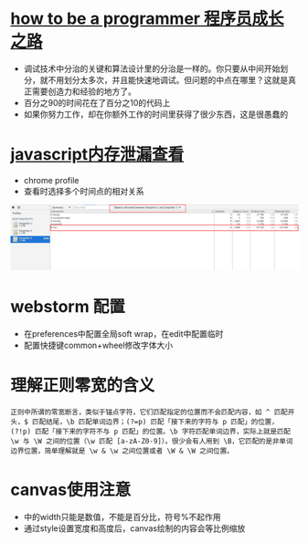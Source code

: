 

# [how to be a programmer 程序员成长之路](https://github.com/ahangchen/How-to-Be-A-Programmer-CN)
- 调试技术中分治的关键和算法设计里的分治是一样的。你只要从中间开始划分，就不用划分太多次，并且能快速地调试。但问题的中点在哪里？这就是真正需要创造力和经验的地方了。
- 百分之90的时间花在了百分之10的代码上
- 如果你努力工作，却在你额外工作的时间里获得了很少东西，这是很愚蠢的


# [javascript内存泄漏查看](http://taobaofed.org/blog/2016/04/15/how-to-find-memory-leak/)
* chrome profile
* 查看时选择多个时间点的相对关系
<img src="img/chrome profile.jpg" />

# webstorm 配置
- 在preferences中配置全局soft wrap，在edit中配置临时
- 配置快捷键common+wheel修改字体大小


# 理解正则零宽的含义
    正则中所谓的零宽断言，类似于锚点字符，它们匹配指定的位置而不会匹配内容，如 ^ 匹配开头，$ 匹配结尾，\b 匹配单词边界；(?=p) 匹配「接下来的字符与 p 匹配」的位置，(?!p) 匹配「接下来的字符不与 p 匹配」的位置。\b 字符匹配单词边界，实际上就是匹配 \w 与 \W 之间的位置（\w 匹配 [a-zA-Z0-9]）。很少会有人用到 \B，它匹配的是非单词边界位置，简单理解就是 \w & \w 之间位置或者 \W & \W 之间位置。


# canvas使用注意
* <canvas width="100"></canvas> 中的width只能是数值，不能是百分比，符号%不起作用
* 通过style设置宽度和高度后，canvas绘制的内容会等比例缩放